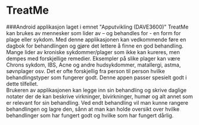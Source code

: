 TreatMe
============================================================
###Android applikasjon laget i emnet "Apputvikling (DAVE3600)"
TreatMe kan brukes av mennesker som lider av – og behandles for - en form for plage eller sykdom. Med denne applikasjonen kan vedkommende føre en dagbok for behandlingen og gjøre det lettere å finne en god behandling.  
Mange lider av kroniske sykdommer/plager som ikke kan kureres, men dempes med forskjellige remedier. Eksempler på slike plager kan være Chrons sykdom, IBS, Acne og andre hudsykdommer, matallergi, astma, søvnplager osv. Det er ofte forskjellig fra person til person hvilke behandlingstyper som fungerer godt. Denne appen passer spesielt godt i dette tilfellet.   
Brukeren av applikasjonen kan legge inn sin behandling og skrive daglige notater der de kan beskrive virkninger, bivirkninger, humør og alt annet som er relevant for sin behandling. Ved endt behandling vil man kunne rangere behandlingen og lagre den, sånn at man kan holde oversikt over hvilke behandlinger som har fungert godt og hvilke som har fungert dårlig. 
